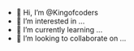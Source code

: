 - 👋 Hi, I’m @Kingofcoders
- 👀 I’m interested in ...
- 🌱 I’m currently learning ...
- 💞️ I’m looking to collaborate on ...


<!---
Kingofcoders/Kingofcoders is a ✨ special ✨ repository because its `README.md` (this file) appears on your GitHub profile.
You can click the Preview link to take a look at your changes.
--->
